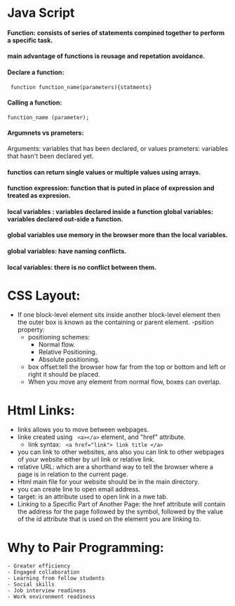 # Java Script
#### Function: consists of series of statements compined together to perform a specific task.
 #### main advantage of functions is reusage and repetation avoidance.
 #### Declare a function: 
 ` function function_name(parameters){statments}`
 #### Calling a function:
 `function_name (parameter);`
 #### Argumnets vs prameters:
 Arguments: variables that has been declared, or values
 prameters: variables that hasn't been declared yet.
 #### functios can return single values or multiple values using arrays.
 #### function expression: function that is puted in place of expression and treated as expresion.
 #### local variables : variables declared inside a function global variables: variables declared out-side a function.
 #### global variables use memory in the browser more than the local variables.
 #### global variables: have naming conflicts. 
 #### local variables: there is no conflict between them.

# CSS Layout:
- If one block-level element sits inside another
block-level element then the outer box is
known as the containing or parent element.
-psition property:
    - positioning schemes:
        - Normal flow.
        - Relative Positioning.
        - Absolute positioning.
    - box offset:tell the browser how far from the top or bottom and left or right it should be placed.
    - When you move any element from normal flow, boxes can overlap.

# Html Links:
- links allows you to move between webpages.
- linke created using ``` <a></a>``` element, and "href" attribute.
    - link syntax: ``` <a href="link"> link title </a>```
- you can link to other websites, ans also you can link to other webpages of your website either by url link or relative link.
- relative URL: which are a shorthand way to tell the browser where a page is in relation to the current page.
- Html main file for your website should be in the main directory.
- you can create line to open email address.
- target: is an attribute used to open link in a nwe tab.
- Linking to a Specific Part of Another Page:
the href attribute will contain the address for the page followed by the symbol, followed by the value of the id attribute that is used on
the element you are linking to.

# Why to Pair Programming:

    - Greater efficiency
    - Engaged collaboration
    - Learning from fellow students
    - Social skills
    - Job interview readiness
    - Work environment readiness





 
